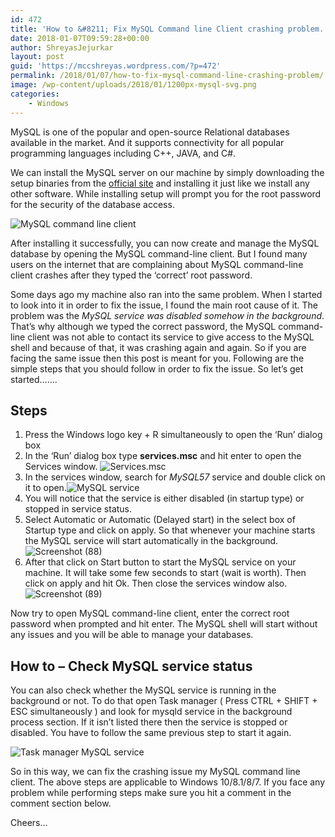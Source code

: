 ```yaml
---
id: 472
title: 'How to &#8211; Fix MySQL Command line Client crashing problem.'
date: 2018-01-07T09:59:28+00:00
author: ShreyasJejurkar
layout: post
guid: 'https://mccshreyas.wordpress.com/?p=472'
permalink: /2018/01/07/how-to-fix-mysql-command-line-crashing-problem/
image: /wp-content/uploads/2018/01/1200px-mysql-svg.png
categories:
    - Windows
---
```


MySQL is one of the popular and open-source Relational databases available in the market. And it supports connectivity for all popular programming languages including C++, JAVA, and C#.

We can install the MySQL server on our machine by simply downloading the setup binaries from the [official site](https://www.mysql.com/downloads/) and installing it just like we install any other software. While installing setup will prompt you for the root password for the security of the database access.

![MySQL command line client](https://mccshreyas.files.wordpress.com/2018/01/screenshot-85.png?resize=396%2C603)

After installing it successfully, you can now create and manage the MySQL database by opening the MySQL command-line client. But I found many users on the internet that are complaining about MySQL command-line client crashes after they typed the ‘correct’ root password.

Some days ago my machine also ran into the same problem. When I started to look into it in order to fix the issue, I found the main root cause of it. The problem was the *MySQL service was disabled somehow in the background*. That’s why although we typed the correct password, the MySQL command-line client was not able to contact its service to give access to the MySQL shell and because of that, it was crashing again and again. So if you are facing the same issue then this post is meant for you. Following are the simple steps that you should follow in order to fix the issue. So let’s get started…….

## **Steps**

1. Press the Windows logo key + R simultaneously to open the ‘Run’ dialog box
2. In the ‘Run’ dialog box type **services.msc** and hit enter to open the Services window. ![Services.msc](https://mccshreyas.files.wordpress.com/2018/01/screenshot-86.png?resize=400%2C205)
3. In the services window, search for *MySQL57* service and double click on it to open.![MySQL service](https://mccshreyas.files.wordpress.com/2018/01/screenshot-87.png?resize=700%2C397)
4. You will notice that the service is either disabled (in startup type) or stopped in service status.
5. Select Automatic or Automatic (Delayed start) in the select box of Startup type and click on apply. So that whenever your machine starts the MySQL service will start automatically in the background.![Screenshot (88)](https://mccshreyas.files.wordpress.com/2018/01/screenshot-88.png?resize=700%2C394)
6. After that click on Start button to start the MySQL service on your machine. It will take some few seconds to start (wait is worth). Then click on apply and hit Ok. Then close the services window also.![Screenshot (89)](https://mccshreyas.files.wordpress.com/2018/01/screenshot-89.png?resize=700%2C394)

Now try to open MySQL command-line client, enter the correct root password when prompted and hit enter. The MySQL shell will start without any issues and you will be able to manage your databases.

## How to – Check MySQL service status

You can also check whether the MySQL service is running in the background or not. To do that open Task manager ( Press CTRL + SHIFT + ESC simultaneously ) and look for mysqld service in the background process section. If it isn’t listed there then the service is stopped or disabled. You have to follow the same previous step to start it again.

![Task manager MySQL service](https://mccshreyas.files.wordpress.com/2018/01/screenshot-91.png?resize=700%2C506)

So in this way, we can fix the crashing issue my MySQL command line client. The above steps are applicable to Windows 10/8.1/8/7. If you face any problem while performing steps make sure you hit a comment in the comment section below.

Cheers…
